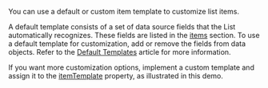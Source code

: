 You can use a default or custom item template to customize list items.

A default template consists of a set of data source fields that the List automatically recognizes. These fields are listed in the [items](/Documentation/ApiReference/UI_Components/dxList/Configuration/items/) section. To use a default template for customization, add or remove the fields from data objects. Refer to the [Default Templates](/Documentation/Guide/UI_Components/Common/Templates/#Default_Templates) article for more information.

If you want more customization options, implement a custom template and assign it to the [itemTemplate](/Documentation/ApiReference/UI_Components/dxList/Configuration/#itemTemplate) property, as illustrated in this demo.
<!--split-->
